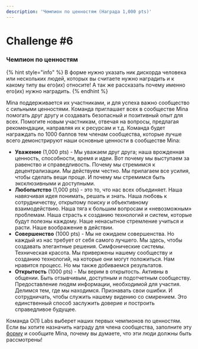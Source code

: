 ```yaml
---
description: 'Чемпион по ценностям (Награда 1,000 pts)'
---
```


# Challenge \#6

### Чемпион по ценностям

{% hint style="info" %}
В форме нужно указать ник дискорда человека или нескольких людей, которых вы считаете нужно наградить и к какому типу вы его\(их\) относите! А так же рассказать почему именно его\(их\) нужно наградить.
{% endhint %}

Mina поддерживается их участниками, и для успеха важно сообщество с сильными ценностями. Команда приглашает всех в сообществе Mina помогать друг другу и создавать безопасный и позитивный опыт для всех. Помогите новым участникам, отвечая на вопросы, предлагая рекомендации, направляя их к ресурсам и т.д. Команда будет награждать по 1000 баллов тем членам сообщества, которые лучше всего демонстрируют наши основные ценности в сообществе Mina:

* **Уважение** \(1,000 pts\) - Мы уважаем друг друга; наша врожденная ценность, способности, время и идеи. Вот почему мы выступаем за равенство и справедливость. Почему мы стремимся к децентрализации. Мы действуем честно. Мы прилагаем все усилия, чтобы сделать вещи проще. И почему мы стремимся быть эксклюзивными и доступными.
* **Любопытство** \(1,000 pts\) - это то, что нас всех объединяет. Наша навязчивая идея понимать, решать и знать. Наша любовь к сотрудничеству, открытому поиску и объективному взаимодействию. Наша тяга к большим вопросам и «невозможным» проблемам. Наша страсть к созданию технологий и систем, которые будут полезны каждому. Наше ненасытное стремление учиться и расти. Наше воображение в действии.
* **Совершенство** \(1000 pts\) - Мы не ожидаем совершенства. Но каждый из нас требует от себя самого лучшего. Мы здесь, чтобы создавать элегантные решения. Симфонические системы. Техническая красота. Мы привержены нашему сообществу и созданию технологий, на которые они могут положиться. Нам нравится процесс. Но мы также добиваемся результатов.
* **Открытость** \(1000 pts\) - Мы верим в открытость. Активны в общении. Быть отзывчивым, доступным и подотчетным сообществу. Предоставление людям информации, необходимой для участия. Делимся тем, где мы находимся. Признавать свои ошибки. И сотрудничать, чтобы служить нашему видению со смирением. Это единственный способ заслужить доверие и построить справедливое будущее.

Команда O\(1\) Labs выберет наших первых чемпионов по ценностям. Если вы хотите назначить награду для члена сообщества, заполните эту [форму](https://docs.google.com/forms/d/e/1FAIpQLScwF7Ehu9dzbpVSvLy4RIhxvrRTM1FJZ56Vo5Fy-4XU8optHA/viewform) и сообщите Mina, почему вы думаете, что эти люди должны быть рассмотрены!

